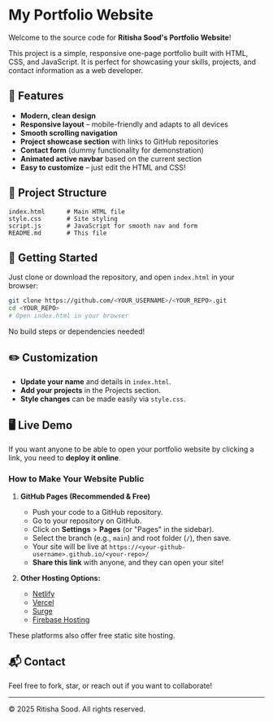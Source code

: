 # My Portfolio Website

Welcome to the source code for **Ritisha Sood's Portfolio Website**!

This project is a simple, responsive one-page portfolio built with HTML, CSS, and JavaScript. It is perfect for showcasing your skills, projects, and contact information as a web developer.

## 🌟 Features

- **Modern, clean design**  
- **Responsive layout** – mobile-friendly and adapts to all devices  
- **Smooth scrolling navigation**  
- **Project showcase section** with links to GitHub repositories  
- **Contact form** (dummy functionality for demonstration)  
- **Animated active navbar** based on the current section  
- **Easy to customize** – just edit the HTML and CSS!

## 📂 Project Structure

```
index.html      # Main HTML file
style.css       # Site styling
script.js       # JavaScript for smooth nav and form
README.md       # This file
```

## 🚀 Getting Started

Just clone or download the repository, and open `index.html` in your browser:

```bash
git clone https://github.com/<YOUR_USERNAME>/<YOUR_REPO>.git
cd <YOUR_REPO>
# Open index.html in your browser
```

No build steps or dependencies needed!

## ✏️ Customization

- **Update your name** and details in `index.html`.
- **Add your projects** in the Projects section.
- **Style changes** can be made easily via `style.css`.

## 🖥️ Live Demo

If you want anyone to be able to open your portfolio website by clicking a link, you need to **deploy it online**.

### How to Make Your Website Public

1. **GitHub Pages (Recommended & Free)**
   - Push your code to a GitHub repository.
   - Go to your repository on GitHub.
   - Click on **Settings** > **Pages** (or "Pages" in the sidebar).
   - Select the branch (e.g., `main`) and root folder (`/`), then save.
   - Your site will be live at `https://<your-github-username>.github.io/<your-repo>/`  
   - **Share this link** with anyone, and they can open your site!

2. **Other Hosting Options:**
   - [Netlify](https://www.netlify.com/)
   - [Vercel](https://vercel.com/)
   - [Surge](https://surge.sh/)
   - [Firebase Hosting](https://firebase.google.com/products/hosting)

These platforms also offer free static site hosting.

## 📬 Contact

Feel free to fork, star, or reach out if you want to collaborate!

---

© 2025 Ritisha Sood. All rights reserved.